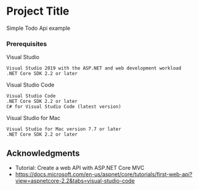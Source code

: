 # Project Title

Simple Todo Api example

### Prerequisites

Visual Studio

```
Visual Studio 2019 with the ASP.NET and web development workload
.NET Core SDK 2.2 or later
```

Visual Studio Code

```
Visual Studio Code
.NET Core SDK 2.2 or later
C# for Visual Studio Code (latest version)
```

Visual Studio for Mac

```
Visual Studio for Mac version 7.7 or later
.NET Core SDK 2.2 or later
```


## Acknowledgments

* Tutorial: Create a web API with ASP.NET Core MVC
* https://docs.microsoft.com/en-us/aspnet/core/tutorials/first-web-api?view=aspnetcore-2.2&tabs=visual-studio-code

